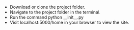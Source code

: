 <ul>
<li>
Download or clone the project folder.
</li>
<li>
Navigate to the project folder in the terminal.
</li>
<li>
Run the command python __init__.py
</li>
<li>
Visit localhost:5000/home in your browser to view the site.
</li>	
</ul>
